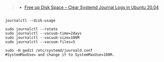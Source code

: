 ###
> - [Free up Disk Space – Clear Systemd Journal Logs in Ubuntu 20.04](https://ubuntuhandbook.org/index.php/2020/12/clear-systemd-journal-logs-ubuntu/)

```

journalctl --disk-usage

sudo journalctl --rotate
sudo journalctl --vacuum-time=2days
sudo journalctl --vacuum-size=100M
sudo journalctl --vacuum-files=5

sudo -H gedit /etc/systemd/journald.conf
#SystemMaxUse= and change it to SystemMaxUse=100M.

```
